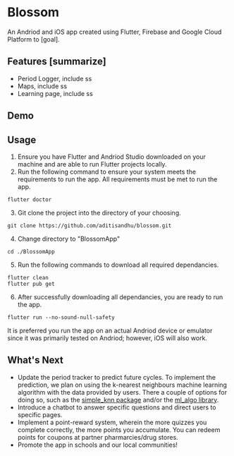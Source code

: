 # Blossom
An Andriod and iOS app created using Flutter, Firebase and Google Cloud Platform to [goal].

## Features [summarize]

- Period Logger, include ss
- Maps, include ss
- Learning page, include ss

## Demo

## Usage
1. Ensure you have Flutter and Andriod Studio downloaded on your machine and are able to run Flutter projects locally.
2. Run the following command to ensure your system meets the requirements to run the app. All requirements must be met to run the app.
```
flutter doctor
```
3. Git clone the project into the directory of your choosing.
```
git clone https://github.com/aditisandhu/blossom.git
```
4. Change directory to "BlossomApp"
```
cd ./BlossomApp
```
5. Run the following commands to download all required dependancies.
```
flutter clean
flutter pub get
```
6. After successfully downloading all dependancies, you are ready to run the app. 
```
flutter run --no-sound-null-safety
```
It is preferred you run the app on an actual Andriod device or emulator since it was primarily tested on Andriod; however, iOS will also work.

## What's Next

- Update the period tracker to predict future cycles. To implement the prediction, we plan on using the k-nearest neighbours machine learning algorithm with the data provided by users. There a couple of options for doing so, such as the [simple_knn package]( https://pub.dev/packages/simple_knn) and/or the [ml_algo library](https://pub.dev/packages/ml_algo).
- Introduce a chatbot to answer specific questions and direct users to specific pages.
- Implement a point-reward system, wherein the more quizzes you complete correctly, the more points you accumulate. You can redeem points for coupons at partner pharmarcies/drug stores.
- Promote the app in schools and our local communities!
